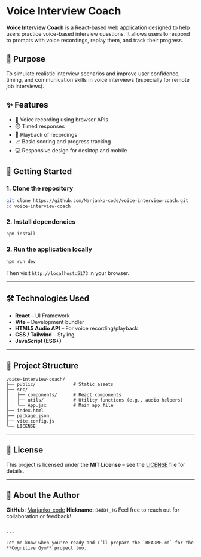 # Voice Interview Coach

**Voice Interview Coach** is a React-based web application designed to help users practice voice-based interview questions. It allows users to respond to prompts with voice recordings, replay them, and track their progress.

## 🎯 Purpose

To simulate realistic interview scenarios and improve user confidence, timing, and communication skills in voice interviews (especially for remote job interviews).

## ✨ Features

- 🎤 Voice recording using browser APIs  
- ⏱️ Timed responses  
- 🔁 Playback of recordings  
- 📈 Basic scoring and progress tracking  
- 💻 Responsive design for desktop and mobile

## 🚀 Getting Started

### 1. Clone the repository

```bash
git clone https://github.com/Marjanko-code/voice-interview-coach.git
cd voice-interview-coach
````

### 2. Install dependencies

```bash
npm install
```

### 3. Run the application locally

```bash
npm run dev
```

Then visit `http://localhost:5173` in your browser.

---

## 🛠️ Technologies Used

* **React** – UI Framework
* **Vite** – Development bundler
* **HTML5 Audio API** – For voice recording/playback
* **CSS / Tailwind** – Styling
* **JavaScript (ES6+)**

---

## 📂 Project Structure

```
voice-interview-coach/
├── public/              # Static assets
├── src/
│   ├── components/      # React components
│   ├── utils/           # Utility functions (e.g., audio helpers)
│   └── App.jsx          # Main app file
├── index.html
├── package.json
├── vite.config.js
└── LICENSE
```

---

## 📄 License

This project is licensed under the **MIT License** – see the [LICENSE](./LICENSE) file for details.

---

## 🙋 About the Author

**GitHub:** [Marjanko-code](https://github.com/Marjanko-code)
**Nickname:** `B4dB(_)G`
Feel free to reach out for collaboration or feedback!

```

---

Let me know when you're ready and I’ll prepare the `README.md` for the **Cognitive Gym** project too.
```


